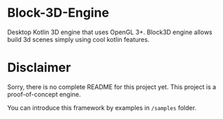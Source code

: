 # Block-3D-Engine
Desktop Kotlin 3D engine that uses OpenGL 3+.
Block3D engine allows build 3d scenes simply using cool kotlin features.

# Disclaimer
Sorry, there is no complete README for this project yet.
This project is a proof-of-concept engine.

You can introduce this framework by examples in `/samples` folder.
